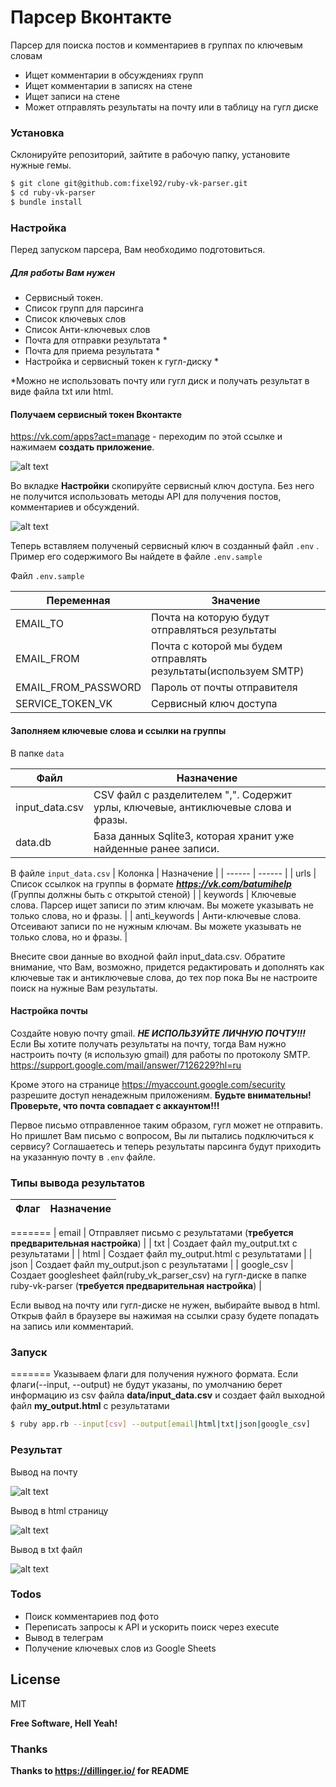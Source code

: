 # Парсер Вконтакте

Парсер для поиска постов и комментариев в группах по ключевым словам

  - Ищет комментарии в обсуждениях групп
  - Ищет комментарии в записях на стене
  - Ищет записи на стене
  - Может отправлять результаты на почту или в таблицу на гугл диске

### Установка
Склонируйте репозиторий, зайтите в рабочую папку, установите нужные гемы.

```sh
$ git clone git@github.com:fixel92/ruby-vk-parser.git
$ cd ruby-vk-parser
$ bundle install
```
### Настройка
Перед запуском парсера, Вам необходимо подготовиться.
##### Для работы Вам нужен
  - Сервисный токен.
  - Список групп для парсинга
  - Список ключевых слов
  - Список Анти-ключевых слов
  - Почта для отправки результата *
  - Почта для приема результата *
  - Настройка и сервисный токен к гугл-диску *
  
*Можно не использовать почту или гугл диск и получать результат в виде файла txt или html.

#### Получаем сервисный токен Вконтакте
https://vk.com/apps?act=manage - переходим по этой ссылке  и нажимаем **создать приложение**.

![alt text](https://i.ibb.co/G9TS691/2020-01-30-09-22-50.png)

Во вкладке **Настройки** скопируйте сервисный ключ доступа. Без него не получится использовать методы API для получения постов, комментариев и обсуждений.

![alt text](https://i.ibb.co/8NFmDDF/2020-01-30-09-26-19.png)
  
Теперь вставляем полученый сервисный ключ в созданный файл ```.env``` . Пример его содержимого Вы найдете в файле ```.env.sample ```

Файл ```.env.sample```

| Переменная | Значение |
| ------ | ------ |
| EMAIL_TO | Почта на которую будут отправляться результаты |
| EMAIL_FROM | Почта с которой мы будем отправлять результаты(используем SMTP) |
| EMAIL_FROM_PASSWORD | Пароль от почты отправителя |
| SERVICE_TOKEN_VK | Сервисный ключ доступа |

#### Заполняем ключевые слова и ссылки на группы

В папке ``` data ```

| Файл | Назначение |
| ------ | ------ |
| input_data.csv | CSV файл с разделителем ",". Содержит урлы, ключевые, антиключевые слова и фразы. |
| data.db | База данных Sqlite3, которая хранит уже найденные ранее записи. |

В файле ``` input_data.csv ```
| Колонка | Назначение |
| ------ | ------ |
| urls | Список ссылкок на группы в формате ***https://vk.com/batumihelp*** (Группы должны быть с открытой стеной) |
| keywords | Ключевые слова. Парсер ищет записи по этим ключам. Вы можете указывать не только слова, но и фразы. |
| anti_keywords | Анти-ключевые слова. Отсеивают записи по не нужным ключам. Вы можете указывать не только слова, но и фразы.  |

Внесите свои данные во входной файл input_data.csv.
Обратите внимание, что Вам, возможно, придется редактировать и дополнять как ключевые так и антиключевые слова, до тех пор пока Вы не настроите поиск на нужные Вам результаты.

#### Настройка почты
Создайте новую почту gmail. ***НЕ ИСПОЛЬЗУЙТЕ ЛИЧНУЮ ПОЧТУ!!!***
Если Вы хотите получать результаты на почту, тогда Вам нужно настроить почту (я использую gmail) для работы по протоколу SMTP. https://support.google.com/mail/answer/7126229?hl=ru

Кроме этого на странице https://myaccount.google.com/security разрешите доступ ненадежным приложениям.
**Будьте внимательны! Проверьте, что почта совпадает с аккаунтом!!!**

Первое письмо отправленное таким образом, гугл может не отправить. Но пришлет Вам письмо с вопросом, Вы ли пытались подключиться к сервису? Соглашаетесь и теперь результаты парсинга будут приходить на указанную почту в ```.env``` файле.

### Типы вывода результатов
| Флаг | Назначение |
| ------ | ------ |
=======
| email | Отправляет письмо с результатами (**требуется предварительная настройка**)  |
| txt | Создает файл my_output.txt с результатами |
| html | Создает файл my_output.html с результатами |
| json | Создает файл my_output.json с результатами |
| google_csv | Создает googlesheet файл(ruby_vk_parser_csv) на гугл-диске в папке ruby-vk-parser (**требуется предварительная настройка**) |

Если вывод на почту или гугл-диске не нужен, выбирайте вывод в html. Открыв файл в браузере вы нажимая на ссылки сразу будете попадать на запись или комментарий.

### Запуск
=======
Указываем флаги для получения нужного формата. Если флаги(--input, --output) не будут указаны, по умолчанию берет информацию из csv файла **data/input_data.csv** и создает файл выходной файл **my_output.html** с результатами
```sh
$ ruby app.rb --input[csv] --output[email|html|txt|json|google_csv]
```

### Результат
Вывод на почту

![alt text](https://i.ibb.co/gwRNrZV/2020-01-30-11-02-30.png)

Вывод в html страницу

![alt text](https://i.ibb.co/4NwkTVP/2020-01-30-11-15-28.png)

Вывод в txt файл

![alt text](https://i.ibb.co/d4bLCGY/2020-01-30-11-33-18.png)


### Todos

 - Поиск комментариев под фото
 - Переписать запросы к API и ускорить поиск через execute
 - Вывод в телеграм
 - Получение ключевых слов из Google  Sheets 

License
----

MIT

**Free Software, Hell Yeah!**
### Thanks
**Thanks to https://dillinger.io/ for README**
